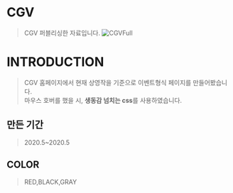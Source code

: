 # CGV
> CGV 퍼블리싱한 자료입니다.
![CGVFull](https://user-images.githubusercontent.com/58199479/83519811-93c1bd80-a517-11ea-96bd-c8f9a69b1323.png)

# INTRODUCTION
> CGV 홈페이지에서 현재 상영작을 기준으로 이벤트형식 페이지를 만들어봤습니다. <br>
> 마우스 호버를 했을 시, <b>생동감 넘치는 css</b>를 사용하였습니다. 

## 만든 기간
> 2020.5~2020.5

## COLOR
> RED,BLACK,GRAY

